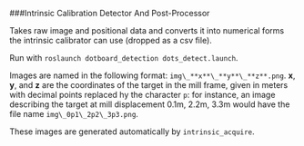 ###Intrinsic Calibration Detector And Post-Processor

Takes raw image and positional data and converts it into numerical forms the intrinsic calibrator can use (dropped as a csv file).

Run with `roslaunch dotboard_detection dots_detect.launch`.

Images are named in the following format: `img\_**x**\_**y**\_**z**.png`. **x**, **y**, and **z** are the coordinates of the target in the mill frame, given in meters with decimal points replaced hy the character `p`: for instance, an image describing the target at mill displacement 0.1m, 2.2m, 3.3m would have the file name `img\_0p1\_2p2\_3p3.png`.

These images are generated automatically by `intrinsic_acquire`.
